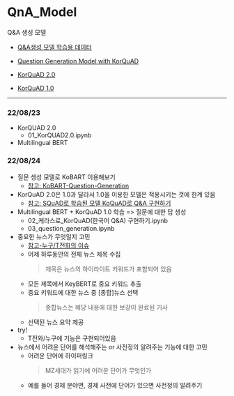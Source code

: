 # QnA_Model
Q&amp;A 생성 모델

- [Q&A생성 모델 학습용 데이터](https://github.com/seopbo/nlp_classification/tree/master/BERT_pairwise_text_classification/qpair)

- [Question Generation Model with KorQuAD](https://github.com/codertimo/KorQuAD-Question-Generation.git)

- [KorQuAD 2.0](https://korquad.github.io/)

- [KorQuAD 1.0](https://korquad.github.io/KorQuad%201.0/)


----

### 22/08/23
* KorQUAD 2.0
    * 01_KorQUAD2.0.ipynb
* Multilingual BERT

### 22/08/24
* 질문 생성 모델로 KoBART 이용해보기
    * [참고: KoBART-Question-Generation](https://github.com/Seoneun/KoBART-Question-Generation)
* KorQuAD 2.0은 1.0과 달라서 1.0을 이용한 모델은 적용시키는 것에 한계 있음
    * [참고: SQuAD로 학습된 모델 KoQuAD로 Q&A 구현하기](https://github.com/kimwoonggon/publicservant_AI/blob/master/05_%EC%BC%80%EB%9D%BC%EC%8A%A4%EB%A1%9C_KorQuAD(%ED%95%9C%EA%B5%AD%EC%96%B4_Q%26A)_%EA%B5%AC%ED%98%84%ED%95%98%EA%B8%B0.ipynb)
* Multilingual BERT + KorQuAD 1.0 학습 => 질문에 대한 답 생성
    * 02_케라스로_KorQuAD(한국어 Q&A) 구현하기.ipynb
    * 03_question_generation.ipynb
* 중요한 뉴스가 무엇일지 고민
    * [참고-누구/T전화의 이슈](https://devocean.sk.com/search/techBoardDetail.do?ID=164033&query=뉴스&searchData=Tech+Gallery&page=&subIndex=&idList=[164128%2C+164033%2C+163981%2C+163969%2C+163802%2C+163719%2C+163699%2C+163698%2C+163674%2C+163583%2C+163534%2C+163511%2C+163470%2C+163405%2C+163401%2C+163324%2C+163319%2C+163292%2C+163288%2C+163226%2C+163212%2C+163205%2C+163188])
    * 어제 하루동안의 전체 뉴스 제목 수집
        > 제목은 뉴스의 하이라이트 키워드가 포함되어 있음
    * 모든 제목에서 KeyBERT로 중요 키워드 추출
    * 중요 키워드에 대한 뉴스 중 [종합]뉴스 선택
        > 종합뉴스는 해당 내용에 대한 보강이 완료된 기사
    * 선택된 뉴스 요약 제공
* try!
    * T전와/누구에 기능은 구현되어있음
* 뉴스에서 어려운 단어를 해석해주는 or 사전정의 알려주는 기능에 대한 고민
    * 어려운 단어에 하이퍼링크
        > MZ세대가 읽기에 어려운 단어가 무엇인가
    * 예를 들어 경제 분야면, 경제 사전에 단어가 있으면 사전정의 알려주기

